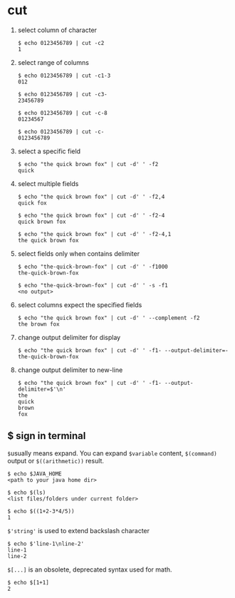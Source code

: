 cut
===


1.  select column of character

        $ echo 0123456789 | cut -c2
        1

2.  select range of columns

        $ echo 0123456789 | cut -c1-3
        012

        $ echo 0123456789 | cut -c3-
        23456789

        $ echo 0123456789 | cut -c-8
        01234567

        $ echo 0123456789 | cut -c-
        0123456789

3.  select a specific field

        $ echo "the quick brown fox" | cut -d' ' -f2
        quick

4.  select multiple fields

        $ echo "the quick brown fox" | cut -d' ' -f2,4
        quick fox

        $ echo "the quick brown fox" | cut -d' ' -f2-4
        quick brown fox

        $ echo "the quick brown fox" | cut -d' ' -f2-4,1
        the quick brown fox

5.  select fields only when contains delimiter

        $ echo "the-quick-brown-fox" | cut -d' ' -f1000
        the-quick-brown-fox

        $ echo "the-quick-brown-fox" | cut -d' ' -s -f1
        <no output>

6.  select columns expect the specified fields

        $ echo "the quick brown fox" | cut -d' ' --complement -f2
        the brown fox

7.  change output delimiter for display

        $ echo "the quick brown fox" | cut -d' ' -f1- --output-delimiter=-
        the-quick-brown-fox

8.  change output delimiter to new-line

        $ echo "the quick brown fox" | cut -d' ' -f1- --output-delimiter=$'\n'
        the
        quick
        brown
        fox



$ sign in terminal
------------------

`$`usually means expand. You can expand `$variable` content, `$(command)`
output or `$((arithmetic))` result.

    $ echo $JAVA_HOME
    <path to your java home dir>

    $ echo $(ls)
    <list files/folders under current folder>

    $ echo $((1+2-3*4/5))
    1

`$'string'` is used to extend backslash character

    $ echo $'line-1\nline-2'
    line-1
    line-2

`$[...]` is an obsolete, deprecated syntax used for math.

    $ echo $[1+1]
    2